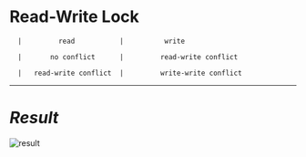 # Read-Write Lock

      |         read           |          write 
     
      |       no conflict      |         read-write conflict 

      |   read-write conflict  |         write-write conflict

---

# _*Result*_

![result](https://github.com/qiaw99/Self-Lerning/blob/master/Java/MultipleThreads_and_Sockets/Multi_Threads_Mode/6_Read_Write_Lock/result.png)
